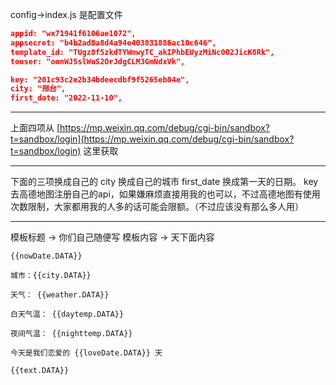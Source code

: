 config->index.js 是配置文件
```json
appid: "wx71941f6106ae1072",
appsecret: "b4b2ad8a8d4a94e403831886ac10c646",
template_id: "TUgz8f5zkdTYWmwyTC_akIPhbEUyzMiNc0O2JicK8Rk",
touser: "oonWJ5slWuS2OrJdgCLM3GmNdxVk",

key: "201c93c2e2b34bdeecdbf9f5265eb84e",
city: "邢台",
first_date: "2022-11-10",
```

---

上面四项从 [https://mp.weixin.qq.com/debug/cgi-bin/sandbox?t=sandbox/login](https://mp.weixin.qq.com/debug/cgi-bin/sandbox?t=sandbox/login) 这里获取

---

下面的三项换成自己的 
city 换成自己的城市 
first_date 换成第一天的日期。
key去高德地图注册自己的api，如果嫌麻烦直接用我的也可以，不过高德地图有使用次数限制，大家都用我的人多的话可能会限额。（不过应该没有那么多人用）

---


模板标题 -> 你们自己随便写
模板内容 -> 天下面内容

```
{{nowDate.DATA}}

城市：{{city.DATA}} 

天气： {{weather.DATA}} 

白天气温： {{daytemp.DATA}}

夜间气温： {{nighttemp.DATA}}

今天是我们恋爱的 {{loveDate.DATA}} 天

{{text.DATA}}
```

